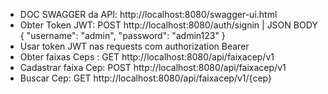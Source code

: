 - DOC SWAGGER da API: http://localhost:8080/swagger-ui.html
- Obter Token JWT: POST http://localhost:8080/auth/signin | JSON BODY { "username": "admin", "password": "admin123" }
- Usar token JWT nas requests com authorization Bearer
- Obter faixas Ceps : GET http://localhost:8080/api/faixacep/v1
- Cadastrar faixa Cep: POST http://localhost:8080/api/faixacep/v1
- Buscar Cep: GET http://localhost:8080/api/faixacep/v1/{cep}

